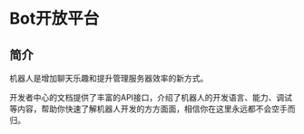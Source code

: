 # Bot开放平台

## 简介

机器人是增加聊天乐趣和提升管理服务器效率的新方式。

开发者中心的文档提供了丰富的API接口，介绍了机器人的开发语言、能力、调试等内容，帮助你快速了解机器人开发的方方面面，相信你在这里永远都不会空手而归。

